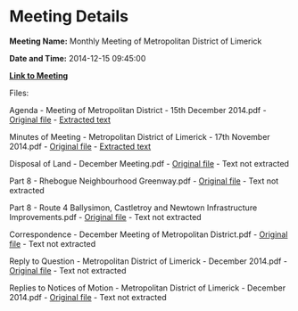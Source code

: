 # Meeting Details

**Meeting Name:** Monthly Meeting of Metropolitan District of Limerick

**Date and Time:** 2014-12-15 09:45:00

**[Link to Meeting](https://www.limerick.ie/council/whats-on/monthly-meeting-metropolitan-district-limerick-13)**

Files: 

Agenda - Meeting of Metropolitan District - 15th December 2014.pdf - [Original file](https://www.limerick.ie/sites/default/files/media/documents/2017-07/agenda_15_december_2014_0.pdf) - [Extracted text](./Agenda%20-%20Meeting%20of%20Metropolitan%20District%20-%2015th%20December%202014.md)

Minutes of Meeting - Metropolitan District of Limerick - 17th November 2014.pdf - [Original file](https://www.limerick.ie/sites/default/files/media/documents/2017-07/minutes_17th_november_2014.pdf) - [Extracted text](./Minutes%20of%20Meeting%20-%20Metropolitan%20District%20of%20Limerick%20-%2017th%20November%202014.md)

Disposal of Land - December Meeting.pdf - [Original file](https://www.limerick.ie/sites/default/files/media/documents/2017-07/disposal_of_land_0.pdf) - Text not extracted

Part 8 - Rhebogue Neighbourhood Greenway.pdf - [Original file](https://www.limerick.ie/sites/default/files/media/documents/2017-07/part_8_report_rhebogue_neighbourhood_greenway.pdf) - Text not extracted

Part 8 - Route 4 Ballysimon, Castletroy and Newtown Infrastructure Improvements.pdf - [Original file](https://www.limerick.ie/sites/default/files/media/documents/2017-07/part_8_report_ballysimon_castletroy_and_newtown_infrastructure_improvements.pdf) - Text not extracted

Correspondence - December Meeting of Metropolitan District.pdf - [Original file](https://www.limerick.ie/sites/default/files/media/documents/2017-07/correspondence_0.pdf) - Text not extracted

Reply to Question - Metropolitan District of Limerick - December 2014.pdf - [Original file](https://www.limerick.ie/sites/default/files/media/documents/2017-07/reply_to_question_dec_2014.pdf) - Text not extracted

Replies to Notices of Motion - Metropolitan District of Limerick - December 2014.pdf - [Original file](https://www.limerick.ie/sites/default/files/media/documents/2017-07/replies_to_notices_of_motion_december_2014.pdf) - Text not extracted

